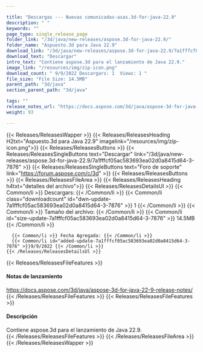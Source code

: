 ```yaml
---

title: "Descargas --- Nuevas comunicadas-asas.3d-for-java-22.9"
description: " "
keywords: ""
page_type: single_release_page
folder_link: "/3d/java/new-releases/aspose.3d-for-java-22.9/"
folder_name: "Aspuesto.3d para Java 22.9"
download_link: "/3d/java/new-releases/aspose.3d-for-java-22.9/7a1fffcf05ac583693ea02d0a8415d64-3-7876"
download_text: "Descargar"
intro_text: "Contiene aspose.3d para el lanzamiento de Java 22.9."
image_link: "/resources/img/zip-icon.png"
download_count: " 9/9/2022 Descargars: 1  Views: 1 "
file_size: "File Size: 14.5MB"
parent_path: "3d/java"
section_parent_path: "3d/java"

tags: ""
release_notes_url: "https://docs.aspose.com/3d/java/aspose-3d-for-java-22-9-release-notes/"
weight: 93

---
```


{{< Releases/ReleasesWapper >}}
  {{< Releases/ReleasesHeading H2txt="Aspuesto.3d para Java 22.9" imagelink="/resources/img/zip-icon.png">}}
  {{< Releases/ReleasesButtons >}}
    {{< Releases/ReleasesSingleButtons text="Descargar" link="/3d/java/new-releases/aspose.3d-for-java-22.9/7a1fffcf05ac583693ea02d0a8415d64-3-7876" >}}
    {{< Releases/ReleasesSingleButtons text="Foro de soporte" link="https://forum.aspose.com/c/3d" >}}
  {{< Releases/ReleasesButtons >}}
  {{< Releases/ReleasesFileArea >}}
    {{< Releases/ReleasesHeading h4txt="detalles del archivo">}}
    {{< Releases/ReleasesDetailsUl >}}
      {{< Common/li >}} Descargars: {{< /Common/li >}}
      {{< Common/li class="downloadcount" id="dwn-update-7a1fffcf05ac583693ea02d0a8415d64-3-7876" >}} 1 {{< /Common/li >}}
      {{< Common/li >}} Tamaño del archivo: {{< /Common/li >}}
      {{< Common/li id="size-update-7a1fffcf05ac583693ea02d0a8415d64-3-7876" >}} 14.5MB {{< /Common/li >}}

      {{< Common/li >}} Fecha Agregada: {{< /Common/li >}}
      {{< Common/li id="added-update-7a1fffcf05ac583693ea02d0a8415d64-3-7876" >}}9/9/2022 {{< /Common/li >}}
    {{< /Releases/ReleasesDetailsUl >}}

  {{< Releases/ReleasesFileFeatures >}}
      <h4>Notas de lanzamiento</h4><div><a href='https://docs.aspose.com/3d/java/aspose-3d-for-java-22-9-release-notes/'>https://docs.aspose.com/3d/java/aspose-3d-for-java-22-9-release-notes/</a></div>
  {{< /Releases/ReleasesFileFeatures >}}
  {{< Releases/ReleasesFileFeatures >}}
      <h4>Descripción</h4><div class="HTMLDescription">Contiene aspose.3d para el lanzamiento de Java 22.9.</div>
  {{< /Releases/ReleasesFileFeatures >}}
 {{< /Releases/ReleasesFileArea >}}
{{< /Releases/ReleasesWapper >}}


